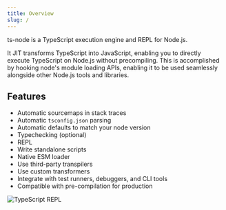 ```yaml
---
title: Overview
slug: /
---
```


ts-node is a TypeScript execution engine and REPL for Node.js.

It JIT transforms TypeScript into JavaScript, enabling you to directly execute TypeScript on Node.js without precompiling.
This is accomplished by hooking node's module loading APIs, enabling it to be used seamlessly alongside other Node.js
tools and libraries.

## Features

* Automatic sourcemaps in stack traces
* Automatic `tsconfig.json` parsing
* Automatic defaults to match your node version
* Typechecking (optional)
* REPL
* Write standalone scripts
* Native ESM loader
* Use third-party transpilers
* Use custom transformers
* Integrate with test runners, debuggers, and CLI tools
* Compatible with pre-compilation for production

![TypeScript REPL](/img/screenshot.png)
